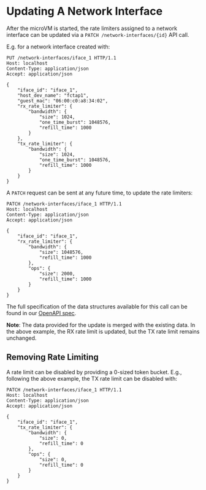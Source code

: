 # Updating A Network Interface

After the microVM is started, the rate limiters assigned to a network
interface can be updated via a `PATCH /network-interfaces/{id}` API
call.

E.g. for a network interface created with:

```console
PUT /network-interfaces/iface_1 HTTP/1.1
Host: localhost
Content-Type: application/json
Accept: application/json

{
    "iface_id": "iface_1",
    "host_dev_name": "fctap1",
    "guest_mac": "06:00:c0:a8:34:02",
    "rx_rate_limiter": {
        "bandwidth": {
            "size": 1024,
            "one_time_burst": 1048576,
            "refill_time": 1000
        }
    },
    "tx_rate_limiter": {
        "bandwidth": {
            "size": 1024,
            "one_time_burst": 1048576,
            "refill_time": 1000
        }
    }
}
```

A `PATCH` request can be sent at any future time, to update the rate
limiters:

```console
PATCH /network-interfaces/iface_1 HTTP/1.1
Host: localhost
Content-Type: application/json
Accept: application/json

{
    "iface_id": "iface_1",
    "rx_rate_limiter": {
        "bandwidth": {
            "size": 1048576,
            "refill_time": 1000
        },
        "ops": {
            "size": 2000,
            "refill_time": 1000
        }
    }
}
```

The full specification of the data structures available for this call can be
found in our [OpenAPI spec](../../src/api_server/swagger/firecracker.yaml).

**Note**: The data provided for the update is merged with the existing data.
In the above example, the RX rate limit is updated, but the TX rate limit
remains unchanged.

## Removing Rate Limiting

A rate limit can be disabled by providing a 0-sized token bucket. E.g.,
following the above example, the TX rate limit can be disabled with:

```console
PATCH /network-interfaces/iface_1 HTTP/1.1
Host: localhost
Content-Type: application/json
Accept: application/json

{
    "iface_id": "iface_1",
    "tx_rate_limiter": {
        "bandwidth": {
            "size": 0,
            "refill_time": 0
        },
        "ops": {
            "size": 0,
            "refill_time": 0
        }
    }
}
```
